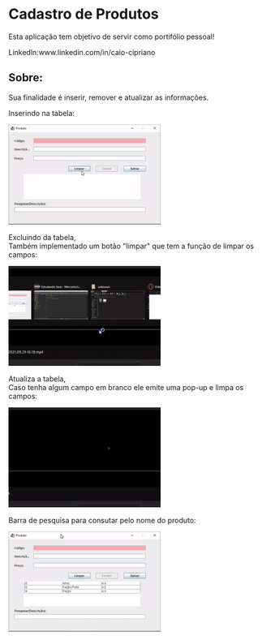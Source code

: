 # Cadastro de Produtos
Esta aplicação tem objetivo de servir como portifólio pessoal!
<p>Linkedln:www.linkedin.com/in/caio-cipriano
<h2>Sobre:</h2>
<p>Sua finalidade é inserir, remover e atualizar as informações.</p>
<p>Inserindo na tabela:
<p align="left">
 <img width="300" src = "asstes/to_readme/salvar.gif">
<p>
<p>Excluindo da tabela,<br>Também implementado um botão "limpar" que tem a função de limpar os campos:
<p align="left">
 <img width="300" src = "asstes/to_readme/exclui.gif">
<p>
 <p>Atualiza a tabela,<br>Caso tenha algum campo em branco ele emite uma pop-up e limpa os campos:
<p align="left">
 <img width="300" src = "asstes/to_readme/atualiza.gif">
<p>
<p>Barra de pesquisa para consutar pelo nome do produto:
<p align="left">
 <img width="300" src = "asstes/to_readme/pesquisa.gif">
<p>

